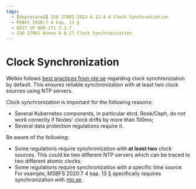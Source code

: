 ```yaml
---
tags:
  - [deprecated] ISO 27001:2013 A.12.4.4 Clock Synchronization
  - MSBFS 2020:7 4 kap. 13 §
  - NIST SP 800-171 3.3.7
  - ISO 27001 Annex A 8.17 Clock Synchronization
---
```


# Clock Synchronization

Welkin follows [best practices from ntp.se](https://www.netnod.se/blog/best-practices-connecting-ntp-servers) regarding clock synchronization by default. This ensures reliable synchronization with at least two clock sources using NTP servers.

Clock synchronization is important for the following reasons:

- Several Kubernetes components, in particular etcd, Rook/Ceph, do not work correctly if Nodes' clock drifts by more than 100ms;
- Several data protection regulations require it.

Be aware of the following:

- Some regulations require synchronization with **at least two** clock sources. This could be two different NTP servers which can be traced to two different atomic clocks.
- Some regulations require synchronization with a specific time source. For example, MSBFS 2020:7 4 kap. 13 § specifically requires synchronization with [ntp.se](https://www.netnod.se/swedish-distributed-time-service).
